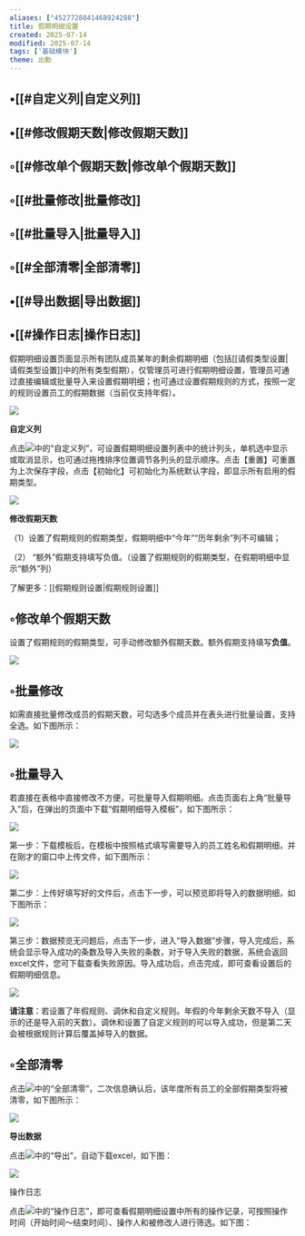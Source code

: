 ```yaml
---
aliases: ["4527728841468924288"]
title: 假期明细设置
created: 2025-07-14
modified: 2025-07-14
tags: ['基础模块']
theme: 出勤
---
```


## •[[#自定义列|自定义列]]

## •[[#修改假期天数|修改假期天数]]

## ◦[[#修改单个假期天数|修改单个假期天数]]

## ◦[[#批量修改|批量修改]]

## ◦[[#批量导入|批量导入]]

## ◦[[#全部清零|全部清零]]

## •[[#导出数据|导出数据]]

## •[[#操作日志|操作日志]]

假期明细设置页面显示所有团队成员某年的剩余假期明细（包括[[请假类型设置|请假类型设置]]中的所有类型假期），仅管理员可进行假期明细设置，管理员可通过直接编辑或批量导入来设置假期明细；也可通过设置假期规则的方式，按照一定的规则设置员工的假期数据（当前仅支持年假）。

![](https://myhelpdoc.oss-cn-heyuan.aliyuncs.com/mdimages/de048949ddb38e252f44041ffd432e5b.jpg)

**自定义列**

点击![](https://myhelpdoc.oss-cn-heyuan.aliyuncs.com/mdimages/c50132601637c73e5d4d38e85446dfc8.jpg)中的“自定义列”，可设置假期明细设置列表中的统计列头，单机选中显示或取消显示，也可通过拖拽排序位置调节各列头的显示顺序。点击【重置】可重置为上次保存字段，点击【初始化】可初始化为系统默认字段，即显示所有启用的假期类型。

![](https://myhelpdoc.oss-cn-heyuan.aliyuncs.com/mdimages/4ce04ff99ca798ff74fc593cade08bfa.jpg)

**修改假期天数**

（1）设置了假期规则的假期类型，假期明细中“今年”“历年剩余”列不可编辑；

（2） “额外”假期支持填写负值。（设置了假期规则的假期类型，在假期明细中显示“额外”列）

了解更多：[[假期规则设置|假期规则设置]]

## ◦修改单个假期天数

设置了假期规则的假期类型，可手动修改额外假期天数。额外假期支持填写**负值**。

![](https://myhelpdoc.oss-cn-heyuan.aliyuncs.com/mdimages/64dbc9d2012fd0bf6738dd12eefea100.jpg)

## ◦批量修改

如需直接批量修改成员的假期天数，可勾选多个成员并在表头进行批量设置，支持全选。如下图所示：

![](https://myhelpdoc.oss-cn-heyuan.aliyuncs.com/mdimages/df2326b7680bce9a9bcdc57fac9f9838.jpg)

## ◦批量导入

若直接在表格中直接修改不方便，可批量导入假期明细。点击页面右上角“批量导入”后，在弹出的页面中下载“假期明细导入模板”，如下图所示：

![](https://myhelpdoc.oss-cn-heyuan.aliyuncs.com/mdimages/2fdcd65c4901cf09f5f963716c4016ae.jpg)

第一步：下载模板后，在模板中按照格式填写需要导入的员工姓名和假期明细，并在刚才的窗口中上传文件，如下图所示：

![](https://myhelpdoc.oss-cn-heyuan.aliyuncs.com/mdimages/27234728cca427baa2de07848993366b.jpg)

第二步：上传好填写好的文件后，点击下一步，可以预览即将导入的数据明细，如下图所示：

![](https://myhelpdoc.oss-cn-heyuan.aliyuncs.com/mdimages/a104f39d1faae594276601372d8c82ee.jpg)

第三步：数据预览无问题后，点击下一步，进入“导入数据”步骤，导入完成后，系统会显示导入成功的条数及导入失败的条数，对于导入失败的数据，系统会返回excel文件，您可下载查看失败原因。导入成功后，点击完成，即可查看设置后的假期明细信息。

![](https://myhelpdoc.oss-cn-heyuan.aliyuncs.com/mdimages/f66ab8a3b2fef19d5ac4d40ed2be769f.jpg)

**请注意**：若设置了年假规则、调休和自定义规则。年假的今年剩余天数不导入（显示的还是导入前的天数）。调休和设置了自定义规则的可以导入成功，但是第二天会被根据规则计算后覆盖掉导入的数据。

## ◦全部清零

点击![](https://myhelpdoc.oss-cn-heyuan.aliyuncs.com/mdimages/c50132601637c73e5d4d38e85446dfc8.jpg)中的“全部清零”，二次信息确认后，该年度所有员工的全部假期类型将被清零，如下图所示：

![](https://myhelpdoc.oss-cn-heyuan.aliyuncs.com/mdimages/878a19af8defc857fa9b0a66c956e09b.jpg)

**导出数据**

点击![](https://myhelpdoc.oss-cn-heyuan.aliyuncs.com/mdimages/c50132601637c73e5d4d38e85446dfc8.jpg)中的“导出”，自动下载excel，如下图：

![](https://myhelpdoc.oss-cn-heyuan.aliyuncs.com/mdimages/e6191c8c2a5815fe3d2eb509e78f600f.jpg)

操作日志

点击![](https://myhelpdoc.oss-cn-heyuan.aliyuncs.com/mdimages/c50132601637c73e5d4d38e85446dfc8.jpg)中的“操作日志”，即可查看假期明细设置中所有的操作记录，可按照操作时间（开始时间～结束时间）、操作人和被修改人进行筛选。如下图：

